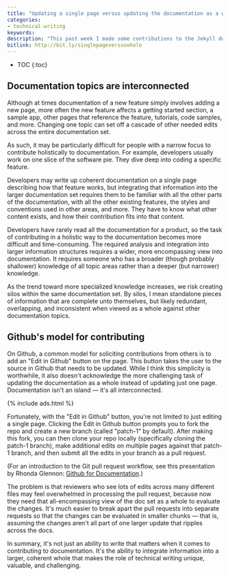 ```yaml
---
title: "Updating a single page versus updating the documentation as a whole"
categories:
- technical-writing
keywords:
description: "This past week I made some contributions to the Jekyll documentation, and in making the pull requests, I realized why technical writing is often so difficult. Making a request to one documentation topic often requires you to adjust other topics as well. So often we place the bar for contribution at whether someone can write. In reality, it's not just whether someone can construct clear, grammatically correct sentences. It's whether the person can integrate the information into a larger documentation set."
bitlink: http://bit.ly/singlepageversuswhole
---
```


* TOC
{:toc}

## Documentation topics are interconnected

Although at times documentation of a new feature simply involves adding a new page, more often the new feature affects a getting started section, a sample app, other pages that reference the feature, tutorials, code samples, and more. Changing one topic can set off a cascade of other needed edits across the entire documentation set.

As such, it may be particularly difficult for people with a narrow focus to contribute holistically to documentation. For example, developers usually work on one slice of the software pie. They dive deep into coding a specific feature.

Developers may write up coherent documentation on a single page describing how that feature works, but integrating that information into the larger documentation set requires them to be familiar with all the other parts of the documentation, with all the other existing features, the styles and conventions used in other areas, and more. They have to know what other content exists, and how their contribution fits into that content.

Developers have rarely read all the documentation for a product, so the task of contributing in a holistic way to the documentation becomes more difficult and time-consuming. The required analysis and integration into larger information structures requires a wider, more encompassing view into documentation. It requires someone who has a broader (though probably shallower) knowledge of all topic areas rather than a deeper (but narrower) knowledge.

As the trend toward more specialized knowledge increases, we risk creating silos within the same documentation set. By silos, I mean standalone pieces of information that are complete unto themselves, but likely redundant, overlapping, and inconsistent when viewed as a whole against other documentation topics.

## Github's model for contributing

On Github, a common model for soliciting contributions from others is to add an "Edit in Github" button on the page. This button takes the user to the source in Github that needs to be updated. While I think this simplicity is worthwhile, it also doesn't acknowledge the more challenging task of updating the documentation as a whole instead of  updating just one page. Documentation isn't an island &mdash; it's all interconnected.

{% include ads.html %}

Fortunately, with the "Edit in Github" button, you're not limited to just editing a single page. Clicking the Edit in Github button prompts you to fork the repo and create a new branch (called "patch-1" by default). After making this fork, you can then clone your repo locally (specifically cloning the patch-1 branch), make additional edits on multiple pages against that patch-1 branch, and then submit all the edits in your branch as a pull request.

(For an introduction to the Git pull request workflow, see this presentation by Rhonda Glennon: [Github for Documentation](https://www.youtube.com/watch?v=812E14gFgb4&t=2803s).)

The problem is that reviewers who see lots of edits across many different files may feel overwhelmed in processing the pull request, because now they need that all-encompassing view of the doc set as a whole to evaluate the changes. It's much easier to break apart the pull requests into separate requests so that the changes can be evaluated in smaller chunks &mdash; that is, assuming the changes aren't all part of one larger update that ripples across the docs.

In summary, it's not just an ability to write that matters when it comes to contributing to documentation. It's the ability to integrate information into a larger, coherent whole that makes the role of technical writing unique, valuable, and challenging.
